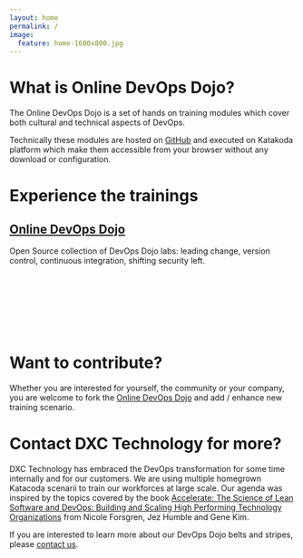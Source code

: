 ```yaml
---
layout: home
permalink: /
image:
  feature: home-1600x800.jpg
---
```


# What is Online DevOps Dojo?

The Online DevOps Dojo is a set of hands on training modules which cover both cultural and technical aspects of DevOps.

Technically these modules are hosted on [GitHub](https://github.com/dxc-technology/online-devops-dojo) and executed on Katakoda platform which make them accessible from your browser without any download or configuration.

# Experience the trainings

<div class="tiles">
  <div class="tile">
    <h2 class="post-title"><a href="{{ site.url }}/katacodas/tag/online-devops-dojo"><i class="fas fa-bullhorn fa-2x" aria-hidden="true"></i> <i class="fas fa-user-ninja fa-2x" style="color:black;background:white" aria-hidden="true"></i> Online DevOps Dojo</a></h2>
    <p class="post-excerpt">Open Source collection of DevOps Dojo labs: 
    leading change, version control, continuous integration, shifting security left.</p>
  </div><!-- /.tile -->
</div><!-- /.tiles -->

<br/><br/><br/><br/><br/><br/>

# Want to contribute?

Whether you are interested for yourself, the community or your company, you are welcome to fork the [Online DevOps Dojo](https://github.com/dxc-technology/about-devops-dojo) and add / enhance new training scenario.

# Contact DXC Technology for more?

DXC Technology has embraced the DevOps transformation for some time internally and for our customers.
We are using multiple homegrown Katacoda scenarii to train our workforces at large scale. Our agenda was inspired by the topics covered by the book [Accelerate: The Science of Lean Software and DevOps: Building and Scaling High Performing Technology Organizations](https://itrevolution.com/book/accelerate/) from Nicole Forsgren, Jez Humble and Gene Kim.

If you are interested to learn more about our DevOps Dojo belts and stripes, please [contact us](mailto:%22Online%20DevOps%20Dojo%22%3c9517cf01.CSCPortal.onmicrosoft.com@amer.teams.ms%3e).
